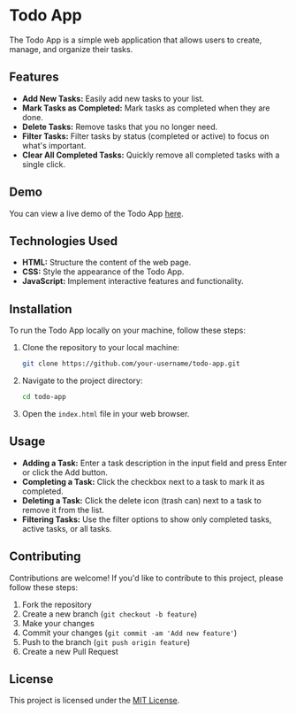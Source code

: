 # Todo App

The Todo App is a simple web application that allows users to create, manage, and organize their tasks.

## Features

- **Add New Tasks:** Easily add new tasks to your list.
- **Mark Tasks as Completed:** Mark tasks as completed when they are done.
- **Delete Tasks:** Remove tasks that you no longer need.
- **Filter Tasks:** Filter tasks by status (completed or active) to focus on what's important.
- **Clear All Completed Tasks:** Quickly remove all completed tasks with a single click.

## Demo

You can view a live demo of the Todo App [here](https://wani-saleem.github.io/Todo-App/).

## Technologies Used

- **HTML:** Structure the content of the web page.
- **CSS:** Style the appearance of the Todo App.
- **JavaScript:** Implement interactive features and functionality.

## Installation

To run the Todo App locally on your machine, follow these steps:

1. Clone the repository to your local machine:

    ```bash
    git clone https://github.com/your-username/todo-app.git
    ```

2. Navigate to the project directory:

    ```bash
    cd todo-app
    ```

3. Open the `index.html` file in your web browser.

## Usage

- **Adding a Task:** Enter a task description in the input field and press Enter or click the Add button.
- **Completing a Task:** Click the checkbox next to a task to mark it as completed.
- **Deleting a Task:** Click the delete icon (trash can) next to a task to remove it from the list.
- **Filtering Tasks:** Use the filter options to show only completed tasks, active tasks, or all tasks.



## Contributing

Contributions are welcome! If you'd like to contribute to this project, please follow these steps:

1. Fork the repository
2. Create a new branch (`git checkout -b feature`)
3. Make your changes
4. Commit your changes (`git commit -am 'Add new feature'`)
5. Push to the branch (`git push origin feature`)
6. Create a new Pull Request

## License

This project is licensed under the [MIT License](LICENSE).
